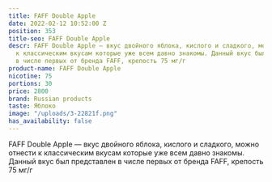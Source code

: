 ```yaml
---
title: FAFF Double Apple
date: 2022-02-12 10:52:00 Z
position: 353
title-seo: FAFF Double Apple
descr: FAFF Double Apple — вкус двойного яблока, кислого и сладкого, можно отнести
  к классическим вкусам которые уже всем давно знакомы. Данный вкус был представлен
  в числе первых от бренда FAFF, крепость 75 мг/г
product-name: FAFF Double Apple
nicotine: 75
portions: 30
price: 2800
brand: Russian products
taste: Яблоко
image: "/uploads/3-22821f.png"
has_availability: false
---
```


FAFF Double Apple — вкус двойного яблока, кислого и сладкого, можно отнести к классическим вкусам которые уже всем давно знакомы. Данный вкус был представлен в числе первых от бренда FAFF, крепость 75 мг/г